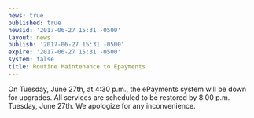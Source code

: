 ```yaml
---
news: true
published: true
newsid: '2017-06-27 15:31 -0500'
layout: news
publish: '2017-06-27 15:31 -0500'
expire: '2017-06-27 15:31 -0500'
system: false
title: Routine Maintenance to Epayments
---
```

On Tuesday, June 27th, at 4:30 p.m., the ePayments system will be down for upgrades.  All services are scheduled to be restored by 8:00 p.m. Tuesday, June 27th.  We apologize for any inconvenience.
